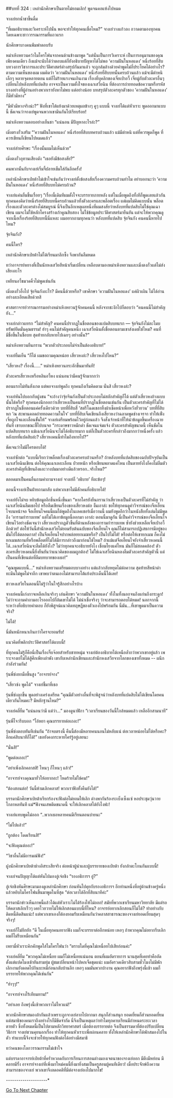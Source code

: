 ##บทที่ 324 : เหล่านักศึกษาเป็นตายไม่ยอมเลิก!
พูดจนคอแห้งไปหมด

จางเย่ยกน้ำชาขึ้นดื่ม

“ที่ผมอธิบายและวิเคราะห์ไปนั่น พอจะทำให้ทุกคนเชื่อไหม?” จางเย่วางแก้วลง กวาดตามองทุกคน โดยเฉพาะชาววรรณกรรมที่แถวแรก

นักศึกษาบางคนพึมพำตอบรับ

หม่าเหิงหยวนคว้าไมโครโฟนจากคนด้านข้างมาพูด “แต่นั่นเป็นการวิเคราะห์ เป็นการอนุมานของคุณเพียงคนเดียว ถึงแม้จะนับได้ว่าตอบแต่ก็ยังอธิบายปัญหาได้ไม่พอ ‘ความฝันในหอแดง’ หนึ่งร้อยยี่สิบบทวงการวิชาการและประวัติศาสตร์ต่างสรุปกันมาแล้ว จะถูกล้มล้างด้วยคำพูดไม่กี่ประโยคได้อย่างไร? ตามความเห็นของผม ผมคิดว่า ‘ความฝันในหอแดง’ หนึ่งร้อยยี่สิบบทนั้นครบถ้วนแล้ว แม้จะมีตำหนิเล็กๆ หลายจุดหลายตอน แต่ก็ไม่ร้ายแรงจนเกินงาม เรื่องที่บุคลิกของเจี่ยเป่าอวี้ เจี่ยมู่กับตัวละครอื่นๆ เปลี่ยนไปหลังบทที่แปดสิบ อาจจะเป็นความตั้งใจของเฉาเสวี่ยฉิน ที่ต้องการถ่ายทอดข้อความหรือรหัสบางอย่างที่ผู้อ่านอย่างพวกเรายังหาไม่พบ แต่อย่างน้อย บทสรุปตัวละครทุกตัวของ ‘ความฝันในหอแดง’ ก็มีหัวมีหาง”

“มีหัวมีหางจริงน่ะ?” ฟังที่เขาโต้แย้งมาด้วยเหตุผลข้างๆ คูๆ แบบนี้ จางเย่ได้แต่หัวเราะ พูดออกมาแบบนี้ ชัดเจนว่าจางเย่พูดจนพวกเขามึนกันไปเรียบร้อย!

หม่าเหิงหยวนตอบอย่างเย็นชา “แน่นอน มีปัญหาอะไรล่ะ?”

เมิ่งตรงกั๋วเสริม “‘ความฝันในหอแดง’ หนึ่งร้อยยี่สิบบทครบถ้วนแล้ว แม้มีตำหนิ แต่ที่ควรพูดก็พูด ที่ควรเขียนก็เขียนไปหมดแล้ว”

จางเย่ส่ายศีรษะ “เรื่องนั้นผมไม่เห็นด้วย”

เมิ่งตงกั๋วอุทานเสียงดัง “เธอยังมีข้อสงสัย?”

คนพวกนั้นกับจางเย่เริ่มจี้ปลายเข็มใส่กันอีกครั้ง!

เหล่านักศึกษาเป่ยต้าไม่เข้าใจเช่นกันว่าจางเย่ตั้งข้อสงสัยเรื่องความครบถ้วนทำไม อย่าบอกนะว่า ‘ความฝันในหอแดง’ หนึ่งร้อยยี่สิบบทไม่ครบถ้วน?

จางเย่แค่นยิ้มขึ้นเรื่อยๆ “เรื่องนี้เดิมทีผมตั้งใจจะบรรยายภายหลัง แต่ในเมื่อพูดถึงทั้งทีก็พูดเลยแล้วกัน ทุกคนคงคิดว่าหนึ่งร้อยยี่สิบบทนี้ครบถ้วนแล้วทั้งตัวละครและพล็อตเรื่อง แต่ผมไม่คิดแบบนั้น พล็อตเรื่องและตัวละครต่างไม่สมบูรณ์ นี่จึงเป็นอีกเหตุผลหนึ่งที่ผมสงสัยว่าหลังบทที่แปดสิบไม่ใช่คุณเฉาเขียน ผมจะไม่ใช้หลักโครงสร้างเก้าคูณสิบสอง ไม่ใช้ข้อมูลประวัติศาสตร์มายืนยัน แต่จะให้พวกคุณดูจากเนื้อเรื่องร้อยยี่สิบบทนี้นี่แหละ ผมอยากถามทุกคนว่า หลังบทที่แปดสิบ จุ้ยจินกัง คนคนนี้หายไปไหน?

จุ้ยจินกัง?

คนนี้ใคร?

เหล่านักศึกษาเป่ยต้าไม่ได้เรียนมาลึกซึ้ง จึงพากันลืมหมด

ทว่าอาจารย์หยางที่เป็นนักหงเสวียสีหน้าเริ่มเปลี่ยน เหลือบตามองหม่าเหิงหยวนและเมิ่งตงกั๋วแต่ไม่ส่งเสียงอะไร

เหยียนอวี้ขมวดคิ้วไม่พูดเช่นกัน

เมิ่งตงกั๋วอึ้งไป จุ้ยจินกังอะไร? มีคนนี้ด้วยหรือ? เขาศึกษา ‘ความฝันในหอแดง’ แค่ผิวเผิน ไม่ได้อ่านอย่างละเอียดเสียด้วยสิ

ศาสตราจารย์วรรณกรรมอย่างหม่าเหิงหยวนรู้จักคนคนนี้ หลังจากชะงักไปก็ตอบว่า “คนคนนี้ไม่สำคัญ ยัง…”

จางเย่กล่าวแทรก “ไม่สำคัญ? คนคนนี้ปรากฏในชื่อตอนของแปดสิบบทแรก — จุ้ยจินกังไม่ละโมบทรัพย์ยึดมั่นคุณธรรม! ฮ่าๆ คนไม่สำคัญคนหนึ่ง เฉาเสวี่ยฉินตั้งชื่อตอนตามเขาส่งเดชใช่ไหม? คนที่มีชื่อขึ้นในชื่อบท สุดท้ายกลับหายไปเฉยๆ อย่างนั้น?”

หม่าเหิงหยวนยืนกราน “พวกตัวประกอบไม่จำเป็นต้องอธิบาย!”

จางเย่ยิ้มเย็น “ก็ได้ ผมขอถามคุณหน่อย เสี่ยวหงล่ะ? เสี่ยวหงไปไหน?”

“เสี่ยวหง? เรื่องนี้…..” หม่าเหิงหยวนกระอักขึ้นมาทันที!

ตัวละครเสี่ยวหงหรือหลินอวี้หง แน่นอนว่ามีคนรู้จักมากกว่า

ตอนแรกไม่ทันสังเกต แต่พอจางเย่พูดถึง ทุกคนถึงเริ่มคิดตาม นั่นสิ เสี่ยวหงล่ะ?

จางเย่หันไปบอกกับฝูงชน “จะอ้างว่าจุ้ยจินกังเป็นตัวประกอบไม่สลักสำคัญก็ได้ แต่ตัวเสี่ยวหงอ้างแบบนั้นได้หรือ? ทุกคนคงนึกออกว่าเสี่ยวหงเป็นคนที่ปรากฏในชื่อตอนเช่นกัน เป็นตัวละครสำคัญที่ไม่ได้ปรากฏในชื่อตอนแค่ครั้งเดียวด้วย บทที่ยี่สิบสี่ ‘สตรีโฉดเขลาทิ้งผ้าเช็ดหน้าเพื่อหวังยั่วยวน’ บทที่ยี่สิบหก ‘ณ สะพานคอดถ่ายทอดความในใจ’ บทที่ยี่สิบเจ็ดเขียนถึงเสี่ยวหงว่าฉลาดพูดช่างเจรจา ทำให้เฟิ่งเจี่ยถูกใจและเลื่อนขั้นให้” จางเย่เตรียมพร้อมไว้อยู่ก่อนแล้ว จึงสั่งเจ้าหน้าที่ให้นำข้อมูลขึ้นเครื่องฉายทันที เขาบอกขณะชี้ไปบนจอ “กระดาษขาวหมึกดำ ชัดเจนแจ่มแจ้ง ตัวละครสำคัญขนาดนี้ เห็นชัดในแปดสิบบทแรก แม้เฉาเสวี่ยฉินจะไม่ได้อธิบายมาก แต่ก็เป็นตัวละครที่กล่าวถึงมากกว่าหนึ่งครั้ง แล้วหลังบทที่แปดสิบล่ะ? เสี่ยวหงคนนี้ทำไมถึงหายไป?”

ชัดเจนว่าไม่มีใครตอบได้!

จางเย่ซักต่อ “แบบนี้เรียกว่าพล็อตเรื่องตัวละครครบถ้วนหรือ? ถ้าหลังบทที่แปดสิบของฉบับปัจจุบันเป็นเฉาเสวี่ยฉินเขียน ต่อให้คุณเฉาเลอะเลือน ป่วยหนัก หรือเขียนพลาดแค่ไหน เป็นตายยังไงก็คงไม่ลืมตัวละครสำคัญที่เขียนถึงและวางปมมาอย่างดีแล้วหรอก..จริงไหม?”

ตลอดมาเป็นคนอื่นถามคำถามจางเย่ จางเย่ก็ ‘อธิบาย’ ทีละข้อๆ!

ตอนนี้จางเย่เป็นฝ่ายถามกลับ แต่พวกเขาไม่มีสักคนที่อธิบายได้!

จางเย่ยังไม่จบ หยิบข้อมูลอีกชิ้นหนึ่งขึ้นมา “หากใครยังยืนกรานว่าเสี่ยวหงเป็นตัวละครที่ไม่สำคัญ ว่าเฉาเสวี่ยฉินลืมเธอไป หรือลืมเขียนเรื่องของเสี่ยวหงต่อ งั้นเอาล่ะ ขอให้ทุกคนดูคำวิจารณ์ของจือเอี้ยนไจบนหน้าจอ จือเอี้ยนไจคนนี้ผมได้พูดถึงในเลคเชอร์เมื่อวานนี้ ผมยังพูดอีกว่าในหนังสือทั้งเล่มไม่มีพูดถึง ‘อารามกำราบเทพ’ แต่ไม่ได้เอาข้อมูลนี้ออกมา เอาล่ะ ตอนนี้มาดูกัน นี่เป็นคำวิจารณ์ของจือเอี้ยนไจ เขียนไว้อย่างชัดเจนว่า เสี่ยวหงปรากฏตัวขึ้นที่ด้านหลังของอารามกำราบเทพ ซ้ำยังช่วยเหลือเจี่ยเป่าอวี้อีกด้วย! ต่อให้วันนี้สำนักหงเสวียไม่ยอมรับต้นฉบับของจือเอี้ยนไจ คุณก็ไม่สามารถปฏิเสธการมีอยู่ของมันไปได้ตลอดกาล! เป็นจือเอี้ยนไจปากพล่อยยกเมฆหรือ? เป็นไปไม่ได้! หรือต่อให้เขายกเมฆ ก็คงไม่ยกเมฆสถานที่หรือพล็อตที่ไม่ได้มีการกล่าวถึงมาก่อนใช่ไหม? ถ้าแม้แต่จือเอี้ยนไจยังจำเสี่ยวหงคนนี้ได้..เฉาเสวี่ยฉินจะลืมได้ยังไง? ไม่ว่าทุกคนจะอธิบายยังไง เชื่อมโยงแค่ไหน มันก็ไม่สอดคล้อง! ตัวละครเสี่ยวหงคนนี้ยิ่งยืนยันว่าแนวคิดของผมถูกต้อง! ไม่ใช่เฉาเสวี่ยฉินหลงลืมตัวละครสำคัญตัวนี้ แต่เป็นคนที่เขียนต่อที่ลืมบทบาทของเธอ!”

“คุณพูดแบบนี้…” หม่าเหิงหยวนเตรียมตอบบางอย่าง แต่แล้วกลับหยุดไม่ต่อความ สุดท้ายสีหน้าดำทะมึนไม่พูดไม่จาอีก เขาพบว่าตนเองไม่สามารถโต้แย้งประเด็นนี้ได้เลย!

ชาวหงเสวียในตอนนี้ไม่รู้ว่าในใจรู้สึกอย่างไรบ้าง

จางเย่คนนี้เก่งกาจเหลือเกินจริงๆ เล่นศึกษา ‘ความฝันในหอแดง’ ทั้งในทั้งนอกจนถึงแก่นถึงกระดูก! ไม่ว่าจะถามคำถามอะไรออกไปก็ล้มเขาไม่ได้ ไม่น่าเชื่อจริงๆ ว่าจะสามารถตอบได้หมด! นอกจากนี้ระหว่างที่อธิบายคำตอบ ก็ยังพิสูจน์แนวคิดทฤษฎีของตัวเองไปพร้อมกัน นี่มัน...ที่เขาพูดมาเป็นความจริง?

ไม่ได้!

นี่มันหนักหนาเกินกว่าใครจะยอมรับ!

แนวคิดที่พลิกประวัติศาสตร์ได้แบบนี้!

ที่ทุกคนไม่รู้ก็คือนี่เป็นเรื่องจิ๊บจ๊อยสำหรับชายหนุ่ม จางเย่ต้องอธิบายได้เหนือล้ำกว่าพวกเขาอยู่แล้ว เพราะจางเย่ไม่ได้สู้ศึกเพียงลำพัง เขากับเหล่านักเขียนและสำนักหงเสวียจากโลกของเขาทั้งหมด -- ผนึกกำลังร่วมกัน!

รุ่นพี่ซ่งยกมือขึ้นสูง “อาจารย์จาง”

“เสี่ยวซ่ง พูดได้” จางเย่ชี้มาที่เธอ

รุ่นพี่ซ่งลุกขึ้น พูดอย่างเคร่งเครียด “คุณมีตัวอย่างอื่นที่จะพิสูจน์ว่าหลังบทที่แปดสิบไม่ได้เขียนโดยคนเดียวกันไหมคะ? มีหลักฐานไหม?”

จางเย่คลี่ยิ้ม “แน่นอนว่ามี แต่ว่า…” มองดูนาฬิกา “เวลาเรียนของวันนี้ใกล้หมดแล้ว เหลืออีกสามนาที”

รุ่นพี่โจวรีบบอก “ไอ้หยา คุณบรรยายต่อเถอะ!”

รุ่นพี่ซ่งตอบทันทีเช่นกัน “ถ้าจบตรงนี้ คืนนี้ต้องมีหลายคนนอนไม่หลับแน่ ต่อเวลาหน่อยไม่ได้หรือคะ? อีกแค่สิบนาทีก็ได้!” เธอยังคงกระหายใคร่รู้อยู่เลยนะ

“นั่นสิ!”

“พูดต่อเถอะ!”

“อย่าเพิ่งเลิกคลาสสิ! ไหนๆ ก็ไหนๆ แล้ว!”

“อาจารย์จางคุณมายั่วให้อยากอะ! โหดร้ายไม่ใช่คน!”

“ต้องสอนต่อ! วันนี้ห้ามเลิกคลาส! พวกเราฟังทั้งคืนยังได้!”

บรรดานักศึกษาเป่ยต้าเรียกร้องจะฟังต่อไม่ยอมให้เลิก ต่างพากันร้องระเบ็งเซ็งแซ่ หอประชุมวุ่นวายโกลาหลทันที แม่*ฟังจนเสพติดขนาดนี้ จะให้เลิกคลาสได้ยังไงฟะ!

จางเย่แทบพูดไม่ออก “..พวกเธอหลายคนมีเรียนตอนบ่ายนะ”

“ไม่ไปแล้ว!”

“ถูกต้อง โดดเรียนสิ!”

“จะฟังคุณต่ออะ!”

“วิชาอื่นไม่มีอารมณ์ฟัง!”

ฝูงนักศึกษาเป่ยต้าช่างอิสระเสียจริง ต่อหน้าผู้นำและผู้บรรยายของเป่ยต้า ยังกล้าตะโกนกันแบบนี้!

จางเย่จนปัญญาได้แต่หันไปมองอู๋เจ๋อชิง “รองอธิการฯ อู๋?”

อู๋เจ๋อชิงหันศีรษะมามองดูเหล่านักศึกษา ก่อนหันไปคุยกับรองอธิการฯ อีกท่านหนึ่งที่อยู่ด้านข้างครู่หนึ่ง แล้วหยิบไมโครโฟนขึ้นมาพูดในที่สุด “ต่อเวลาได้อีกยี่สิบนาทีค่ะ”

บรรดานักข่าวเห็นภาพนี้แล้วได้แต่หัวเราะไม่ได้ร้องไห้ไม่ออก! สมัยที่พวกเขาเรียนมหาวิทยาลัย มีแต่รอให้คลาสเลิกเร็วๆ เคยโวยวายไม่ให้เลิกสอนแบบนี้ที่ไหน? อาจารย์อยากเลิกสอนก็ไม่ได้? ทำอย่างกับติดหนี้ติดสินแน่ะ! แต่พวกเขาเองก็ต้องยอมรับเหมือนกันว่าคลาสสาธารณะของจางเย่ยอดเยี่ยมสุดๆ จริงๆ!

จางเย่ก็ไม่ยึกยัก “ดี ในเมื่อทุกคนอยากฟัง ผมก็จะบรรยาต่ออีกหน่อย เหอๆ ถ้าพวกคุณไม่อยากรีบเลิก ผมก็ไม่รีบเหมือนกัน”

เหยามี่หัวเราะคิกคักพูดใส่ไมโครโฟนว่า “ตราบใดที่คุณไม่เหนื่อยไปเสียก่อนค่ะ”

จางเย่คลี่ยิ้ม “พวกคุณไม่เหนื่อย ผมก็ไม่เหนื่อยแน่นอน ตอนที่ผมอัดรายการ นานสุดที่เคยทำคืออัดตั้งแต่แปดโมงเช้ายันสามทุ่ม ผู้ชมเปลี่ยนหน้าไปหกเจ็ดชุดแน่ะ ผมอัดรวดเดียวสิบสามชั่วโมงไม่มีพัก เลิกงานยังดอดไปกินบะหมี่ก่อนกลับบ้านอีก เหอๆ ผมมันพวกบ้างาน คุณอยากฟังถึงพรุ่งนี้เช้า ผมก็บรรยายให้พวกคุณได้เช่นกัน”

“ฮ่าๆๆ!”

“อาจารย์จางไร้เทียมทาน!”

“อย่าเลย ถึงพรุ่งนี้เช้าพวกเราไม่ไหวแน่!”

พวกนักศึกษาสมองล้ากันแล้วเพราะถูกจางเย่ลากไปลากมา สนุกก็ส่วนสนุก ยอดเยี่ยมก็ส่วนยอดเยี่ยม แต่สมาธิของคนเราถึงอย่างไรก็มีขีดจำกัด นี่จึงเป็นเหตุผลว่าทำไมทุกคาบเรียนมีกำหนดระยะเวลาตายตัว ซึ่งทั้งหมดนี้เป็นไปตามหลักวิทยาศาสตร์ เมื่อต้องบรรยายต่อ จึงเป็นธรรมดาที่ต้องปรับเปลี่ยนวิธีการ จางเย่ชวนคุยนอกเรื่อง ทำให้ทุกคนหัวเราะเพื่อผ่อนคลาย ทั้งให้เหล่านักศึกษาได้พักสมองไปในตัว ทำแบบนี้จึงจะช่วยให้ทุกคนฟังต่อได้อย่างมีสมาธิ

ทว่าคนของโลกวรรณกรรมไม่เข้าใจ

แต่บรรดาอาจารย์เป่ยต้าที่คร่ำหวอดกับการเรียนการสอนต่างมองเจตนาของจางเย่ออก มีตึงมีหย่อน มีคลายมีรั้ง อาจารย์จางเย่ที่เพิ่งมาใหม่คนนี้ยิ่งมายิ่งสมเป็นครูสอนผู้คนทีเดียว! เมื่อประจักษ์ถึงความสามารถของจางเย่ พวกเขาจึงลดอคติที่มีต่อจางเย่ลงไปมากโข!




*-*-*-*-*-*-*-*-*-*-*-*-*-*-*-*-*-*-*-*-*




[Go To Next Chapter]( ./25.md)